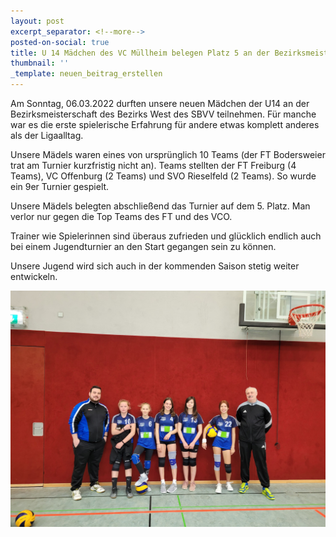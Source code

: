 ```yaml
---
layout: post
excerpt_separator: <!--more-->
posted-on-social: true
title: U 14 Mädchen des VC Müllheim belegen Platz 5 an der Bezirksmeisterschaft
thumbnail: ''
_template: neuen_beitrag_erstellen
---
```


Am Sonntag, 06.03.2022 durften unsere neuen Mädchen der U14 an der Bezirksmeisterschaft des Bezirks West des SBVV teilnehmen. Für manche war es die erste spielerische Erfahrung für andere etwas komplett anderes als der Ligaalltag.

Unsere Mädels waren eines von ursprünglich 10 Teams (der FT Bodersweier trat am Turnier kurzfristig nicht an). Teams stellten der FT Freiburg (4 Teams), VC Offenburg (2 Teams) und SVO Rieselfeld (2 Teams). So wurde ein 9er Turnier gespielt.

Unsere Mädels belegten abschließend das Turnier auf dem 5. Platz. Man verlor nur gegen die Top Teams des FT und des VCO.

Trainer wie Spielerinnen sind überaus zufrieden und glücklich endlich auch bei einem Jugendturnier an den Start gegangen sein zu können.

Unsere Jugend wird sich auch in der kommenden Saison stetig weiter entwickeln.

![](/upload/2022/03/14/20220306_104752.jpg)
